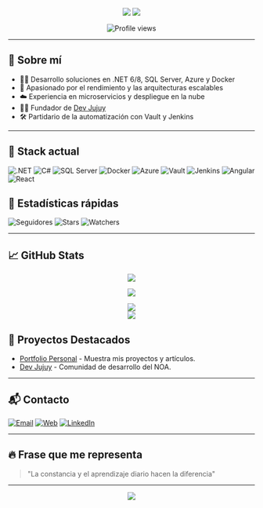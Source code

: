 <p align="center"><img src="https://capsule-render.vercel.app/api?type=waving&color=0:239120,50:512BD4,100:0078D4&height=200&animation=twinkling&section=header&text=Gonzalo%20Maman%C3%AD%20L%C3%B3pez&fontSize=40&fontColor=FFFFFF"/>
<img src="https://readme-typing-svg.demolab.com/?center=true&size=22&pause=1000&color=4DD0E1&vCenter=true&width=500&lines=Desarrollador+fullstack+en+.NET;Fundador+de+Dev+Jujuy"/></p>
<p align="center"><img src="https://komarev.com/ghpvc/?username=MIKILO10&style=flat-square&color=brightgreen" alt="Profile views"/></p>


---

## 🚀 Sobre mí

- 👨‍💻 Desarrollo soluciones en .NET 6/8, SQL Server, Azure y Docker
- 🧠 Apasionado por el rendimiento y las arquitecturas escalables
- ☁️ Experiencia en microservicios y despliegue en la nube
- 🧑‍🏫 Fundador de [Dev Jujuy](https://www.dev-jujuy.com.ar)
- 🛠️ Partidario de la automatización con Vault y Jenkins

---

## 🧰 Stack actual

![.NET](https://img.shields.io/badge/.NET-512BD4?style=flat&logo=dotnet&logoColor=white)
![C#](https://img.shields.io/badge/C%23-239120?style=flat&logo=csharp&logoColor=white)
![SQL Server](https://img.shields.io/badge/SQL%20Server-CC2927?style=flat&logo=microsoftsqlserver&logoColor=white)
![Docker](https://img.shields.io/badge/Docker-2496ED?style=flat&logo=docker&logoColor=white)
![Azure](https://img.shields.io/badge/Azure-0078D4?style=flat&logo=microsoftazure&logoColor=white)
![Vault](https://img.shields.io/badge/Vault-000000?style=flat&logo=HashiCorp&logoColor=white)
![Jenkins](https://img.shields.io/badge/Jenkins-D24939?style=flat&logo=Jenkins&logoColor=white)
![Angular](https://img.shields.io/badge/Angular-DD0031?style=flat&logo=angular&logoColor=white)
![React](https://img.shields.io/badge/React-20232A?style=flat&logo=react&logoColor=61DAFB)

## 🔢 Estadísticas rápidas

![Seguidores](https://img.shields.io/github/followers/MIKILO10?style=flat-square&color=512BD4&label=Seguidores)
![Stars](https://img.shields.io/github/stars/MIKILO10/MIKILO10?style=flat-square&color=F8D847&label=Stars)
![Watchers](https://img.shields.io/github/watchers/MIKILO10/MIKILO10?style=flat-square&color=239120&label=Watchers)

---

## 📈 GitHub Stats

<p align="center">
  <img src="https://github-profile-trophy.vercel.app/?username=MIKILO10&theme=radical&margin-w=15&no-frame=true" />
</p>
<p align="center">
  <img src="https://github-readme-streak-stats.herokuapp.com/?user=MIKILO10&theme=radical" />
</p>
<p align="center">
  <img src="https://github-readme-stats.vercel.app/api?username=MIKILO10&show_icons=true&theme=radical&count_private=true&hide=issues" />
  <br/>
  <img src="https://github-readme-stats.vercel.app/api/top-langs/?username=MIKILO10&layout=compact&theme=radical&langs_count=6" />
</p>

## 🌟 Proyectos Destacados

- [Portfolio Personal](https://mikilo10.github.io/Portfolio/) - Muestra mis proyectos y artículos.
- [Dev Jujuy](https://www.dev-jujuy.com.ar) - Comunidad de desarrollo del NOA.
---

## 📬 Contacto

[![Email](https://img.shields.io/badge/Email-D14836?style=flat-square&logo=gmail&logoColor=white)](mailto:gonzalomamani.ucse10@gmail.com)
[![Web](https://img.shields.io/badge/Web-239120?style=flat-square&logo=google-chrome&logoColor=white)](https://mikilo10.github.io/Portfolio/)
[![LinkedIn](https://img.shields.io/badge/LinkedIn-0A66C2?style=flat-square&logo=linkedin&logoColor=white)](https://www.linkedin.com/in/gjem10/)

---

## 🔥 Frase que me representa

> "La constancia y el aprendizaje diario hacen la diferencia"

---

<p align="center">
  <img src="https://capsule-render.vercel.app/api?type=waving&color=0:239120,100:512BD4&height=100&section=footer"/>
</p>
